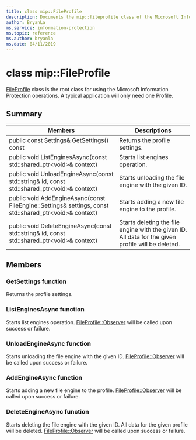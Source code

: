 ```yaml
---
title: class mip::FileProfile 
description: Documents the mip::fileprofile class of the Microsoft Information Protection (MIP) SDK.
author: BryanLa
ms.service: information-protection
ms.topic: reference
ms.author: bryanla
ms.date: 04/11/2019
---
```


# class mip::FileProfile 
[FileProfile](class_mip_fileprofile.md) class is the root class for using the Microsoft Information Protection operations.
A typical application will only need one Profile.
  
## Summary
 Members                        | Descriptions                                
--------------------------------|---------------------------------------------
public const Settings& GetSettings() const  |  Returns the profile settings.
public void ListEnginesAsync(const std::shared_ptr\<void\>& context)  |  Starts list engines operation.
public void UnloadEngineAsync(const std::string& id, const std::shared_ptr\<void\>& context)  |  Starts unloading the file engine with the given ID.
public void AddEngineAsync(const FileEngine::Settings& settings, const std::shared_ptr\<void\>& context)  |  Starts adding a new file engine to the profile.
public void DeleteEngineAsync(const std::string& id, const std::shared_ptr\<void\>& context)  |  Starts deleting the file engine with the given ID. All data for the given profile will be deleted.
  
## Members
  
### GetSettings function
Returns the profile settings.
  
### ListEnginesAsync function
Starts list engines operation.
[FileProfile::Observer](class_mip_fileprofile_observer.md) will be called upon success or failure.
  
### UnloadEngineAsync function
Starts unloading the file engine with the given ID.
[FileProfile::Observer](class_mip_fileprofile_observer.md) will be called upon success or failure.
  
### AddEngineAsync function
Starts adding a new file engine to the profile.
[FileProfile::Observer](class_mip_fileprofile_observer.md) will be called upon success or failure.
  
### DeleteEngineAsync function
Starts deleting the file engine with the given ID. All data for the given profile will be deleted.
[FileProfile::Observer](class_mip_fileprofile_observer.md) will be called upon success or failure.